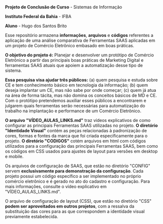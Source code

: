 **Projeto de Conclusão de Curso** - Sistemas de Informação

**Instituto Federal da Bahia** - IFBA

**Aluno** - Hugo dos Santos Brito

Esse repositório armazena **informações**, **arquivos** e **códigos** referentes a aplicação de uma análise comparativa de Ferramentas SAAS aplicadas em um projeto
de Comércio Eletrônico embasado em boas práticas.

**O objetivo do projeto é:** Planejar e desenvolver um protótipo de Comércio Eletrônico a partir das principais boas práticas de Marketing Digital e ferramentas SAAS atuais que apoiem a automatização desse tipo de sistema. 

**Essa pesquisa visa ajudar três públicos:** (a) quem pesquisa e estuda sobre CE e tem conhecimento básico em tecnologia da informação; (b) quem deseja implantar um CE, mas não sabe por onde começar; (c) quem já atua na área de forma tácita, mas não domina os conceitos básicos de MD e CE. Com o protótipo pretendemos auxiliar esses públicos a encontrarem e julgarem quais ferramentas serão necessárias para automatização do trabalho na implantação e performance de um Comércio Eletrônico.

**O arquivo "VÍDEO_AULAS_LINKS.md"** traz vídeos explicativos de como configurar as principais Ferramentas SAAS utilizadas no projeto.
**O diretório "Identidade Visual"** contém as peças relacionadas à padronização de cores, formas e fontes da marca que foi criada especificamente para o projeto. 
**O diretório "CODIGOS"** cotém arquivos em html com códigos utilizados para a configuração das principais Ferramentas SAAS, bem como os códigos em CSS usados para ajustes
de layout para versões em desktop e mobile.

Os arquivos de configuração de SAAS, que estão no diretório "CONFIG" servem **exclusivamente para demonstração da configuração**. Cada projeto possui um código específico a ser implementado no próprio comércio eletrônico e é gerado no ato do cadastro e configuração. Para mais informações, consulte o vídeo explicativo em "VÍDEO_AULAS_LINKS.md".

O arquivo de configuração de layout (CSS), que estão no diretório "CSS" **podem ser aproveitados em outros projetos**, com a ressalva da substituição das cores para as que correspondem a identidade visual previamente estabelecida.
